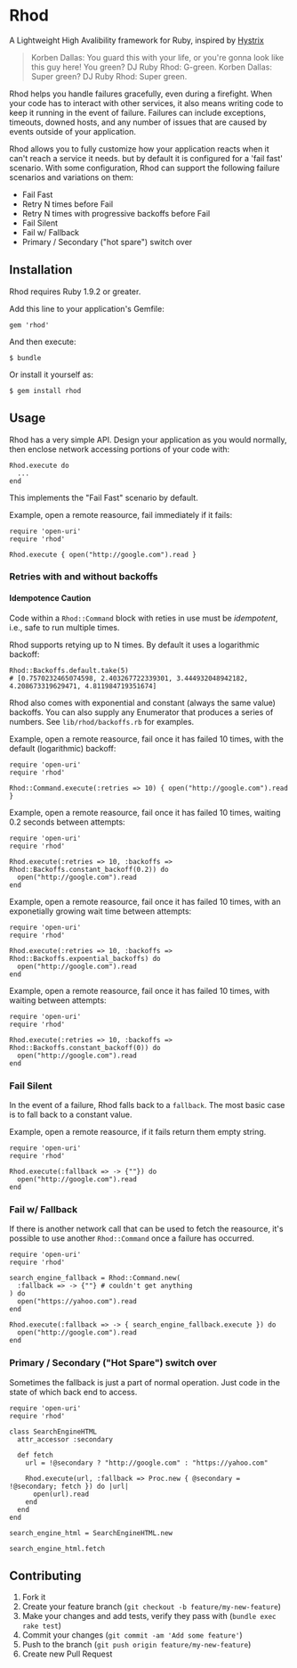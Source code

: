 # Rhod

A Lightweight High Avalibility framework for Ruby, inspired by [Hystrix](https://github.com/Netflix/Hystrix)

> Korben Dallas: You guard this with your life, or you're gonna look like this guy here! You green?
> DJ Ruby Rhod: G-green.
> Korben Dallas: Super green?
> DJ Ruby Rhod: Super green.

Rhod helps you handle failures gracefully, even during a firefight. When your code has to interact with other services, it also means writing code to keep it running in the event of failure. Failures can include exceptions, timeouts, downed hosts, and any number of issues that are caused by events outside of your application.

Rhod allows you to fully customize how your application reacts when it can't reach a service it needs. but by default it is configured for a 'fail fast' scenario. With some configuration, Rhod can support the following failure scenarios and variations on them:

  - Fail Fast
  - Retry N times before Fail
  - Retry N times with progressive backoffs before Fail
  - Fail Silent
  - Fail w/ Fallback
  - Primary / Secondary ("hot spare") switch over

## Installation

Rhod requires Ruby 1.9.2 or greater.

Add this line to your application's Gemfile:

    gem 'rhod'

And then execute:

    $ bundle

Or install it yourself as:

    $ gem install rhod

## Usage

Rhod has a very simple API. Design your application as you would normally, then enclose network accessing portions of your code with:

    Rhod.execute do
      ...
    end

This implements the "Fail Fast" scenario by default.

Example, open a remote reasource, fail immediately if it fails:

    require 'open-uri'
    require 'rhod'

    Rhod.execute { open("http://google.com").read }

### Retries with and without backoffs

#### Idempotence Caution

Code within a `Rhod::Command` block with reties in use must be _idempotent_, i.e., safe to run multiple times.

Rhod supports retying up to N times. By default it uses a logarithmic backoff:

    Rhod::Backoffs.default.take(5)
    # [0.7570232465074598, 2.403267722339301, 3.444932048942182, 4.208673319629471, 4.811984719351674]

Rhod also comes with exponential and constant (always the same value) backoffs. You can also supply any Enumerator that produces a series of numbers. See `lib/rhod/backoffs.rb` for examples.

Example, open a remote reasource, fail once it has failed 10 times, with the default (logarithmic) backoff:

    require 'open-uri'
    require 'rhod'

    Rhod::Command.execute(:retries => 10) { open("http://google.com").read }

Example, open a remote reasource, fail once it has failed 10 times, waiting 0.2 seconds between attempts:

    require 'open-uri'
    require 'rhod'

    Rhod.execute(:retries => 10, :backoffs => Rhod::Backoffs.constant_backoff(0.2)) do
      open("http://google.com").read
    end

Example, open a remote reasource, fail once it has failed 10 times, with an exponetially growing wait time between attempts:

    require 'open-uri'
    require 'rhod'

    Rhod.execute(:retries => 10, :backoffs => Rhod::Backoffs.expoential_backoffs) do
      open("http://google.com").read
    end

Example, open a remote reasource, fail once it has failed 10 times, with waiting between attempts:

    require 'open-uri'
    require 'rhod'

    Rhod.execute(:retries => 10, :backoffs => Rhod::Backoffs.constant_backoff(0)) do
      open("http://google.com").read
    end

### Fail Silent

In the event of a failure, Rhod falls back to a `fallback`. The most basic case is to fall back to a constant value.

Example, open a remote reasource, if it fails return them empty string.

    require 'open-uri'
    require 'rhod'

    Rhod.execute(:fallback => -> {""}) do
      open("http://google.com").read
    end

### Fail w/ Fallback

If there is another network call that can be used to fetch the reasource, it's possible to use another `Rhod::Command` once a failure has occurred.

    require 'open-uri'
    require 'rhod'

    search_engine_fallback = Rhod::Command.new(
      :fallback => -> {""} # couldn't get anything
    ) do
      open("https://yahoo.com").read
    end

    Rhod.execute(:fallback => -> { search_engine_fallback.execute }) do
      open("http://google.com").read
    end

### Primary / Secondary ("Hot Spare") switch over

Sometimes the fallback is just a part of normal operation. Just code in the state of which back end to access.

    require 'open-uri'
    require 'rhod'

    class SearchEngineHTML
      attr_accessor :secondary

      def fetch
        url = !@secondary ? "http://google.com" : "https://yahoo.com"

        Rhod.execute(url, :fallback => Proc.new { @secondary = !@secondary; fetch }) do |url|
          open(url).read
        end
      end
    end

    search_engine_html = SearchEngineHTML.new

    search_engine_html.fetch

## Contributing

1. Fork it
2. Create your feature branch (`git checkout -b feature/my-new-feature`)
3. Make your changes and add tests, verify they pass with (`bundle exec rake test`)
4. Commit your changes (`git commit -am 'Add some feature'`)
5. Push to the branch (`git push origin feature/my-new-feature`)
6. Create new Pull Request
